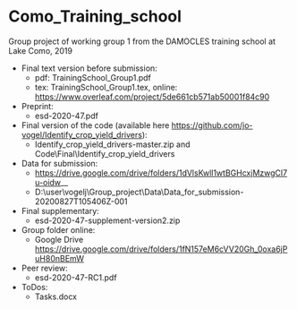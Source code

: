 # Como_Training_school

Group project of working group 1 from the DAMOCLES training school at Lake Como, 2019

- Final text version before submission:
	- pdf: TrainingSchool_Group1.pdf
	- tex: TrainingSchool_Group1.tex, online: https://www.overleaf.com/project/5de661cb571ab50001f84c90
- Preprint:
	- esd-2020-47.pdf
- Final version of the code (available here https://github.com/jo-vogel/Identify_crop_yield_drivers):
	- Identify_crop_yield_drivers-master.zip and Code\Final\Identify_crop_yield_drivers
- Data for submission:
	- https://drive.google.com/drive/folders/1dVlsKwll1wtBGHcxjMzwgCl7u-oidw__
	- D:\user\vogelj\Group_project\Data\Data_for_submission-20200827T105406Z-001
- Final supplementary:
	- esd-2020-47-supplement-version2.zip
- Group folder online:
	- Google Drive https://drive.google.com/drive/folders/1fN157eM6cVV20Gh_0oxa6jPuH80nBEmW
- Peer review:
	- esd-2020-47-RC1.pdf
- ToDos:
	- Tasks.docx